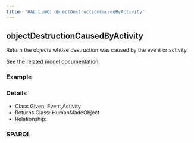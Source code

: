 ```yaml
---
title: "HAL Link: objectDestructionCausedByActivity"
---
```


## objectDestructionCausedByActivity

Return the objects whose destruction was caused by the event or activity.

See the related [model documentation](/model/object/production/#cause-of-destruction)

### Example




### Details

* Class Given: Event,Activity
* Returns Class: HumanMadeObject
* Relationship: 


### SPARQL
```

```

